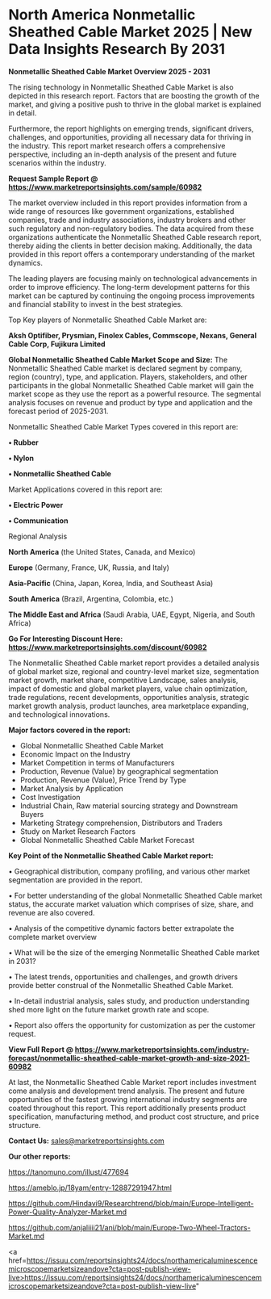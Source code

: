 # North America Nonmetallic Sheathed Cable Market 2025 | New Data Insights Research By 2031

<Strong> Nonmetallic Sheathed Cable Market Overview 2025 - 2031</strong>

The rising technology in Nonmetallic Sheathed Cable Market is also depicted in this research report. Factors that are boosting the growth of the market, and giving a positive push to thrive in the global market is explained in detail.

Furthermore, the report highlights on emerging trends, significant drivers, challenges, and opportunities, providing all necessary data for thriving in the industry. This report market research offers a comprehensive perspective, including an in-depth analysis of the present and future scenarios within the industry.

<strong>Request Sample Report @ <a href=https://www.marketreportsinsights.com/sample/60982>https://www.marketreportsinsights.com/sample/60982</a></strong>

The market overview included in this report provides information from a wide range of resources like government organizations, established companies, trade and industry associations, industry brokers and other such regulatory and non-regulatory bodies. The data acquired from these organizations authenticate the Nonmetallic Sheathed Cable research report, thereby aiding the clients in better decision making. Additionally, the data provided in this report offers a contemporary understanding of the market dynamics.

The leading players are focusing mainly on technological advancements in order to improve efficiency. The long-term development patterns for this market can be captured by continuing the ongoing process improvements and financial stability to invest in the best strategies.

Top Key players of Nonmetallic Sheathed Cable Market are:

<strong>Aksh Optifiber, Prysmian, Finolex Cables, Commscope, Nexans, General Cable Corp, Fujikura Limited</strong>

<strong><b>Global Nonmetallic Sheathed Cable Market Scope and Size:</b></strong>
The Nonmetallic Sheathed Cable market is declared segment by company, region (country), type, and application. Players, stakeholders, and other participants in the global Nonmetallic Sheathed Cable market will gain the market scope as they use the report as a powerful resource. The segmental analysis focuses on revenue and product by type and application and the forecast period of 2025-2031.

Nonmetallic Sheathed Cable Market Types covered in this report are:

<strong>• Rubber

• Nylon

• Nonmetallic Sheathed Cable</strong>

Market Applications covered in this report are:

<strong>• Electric Power

• Communication</strong> 

Regional Analysis

<strong>North America</strong> (the United States, Canada, and Mexico)

<strong>Europe</strong> (Germany, France, UK, Russia, and Italy)

<strong>Asia-Pacific</strong> (China, Japan, Korea, India, and Southeast Asia)

<strong>South America</strong> (Brazil, Argentina, Colombia, etc.)

<strong>The Middle East and Africa</strong> (Saudi Arabia, UAE, Egypt, Nigeria, and South Africa)

<strong>Go For Interesting Discount Here: <a href=https://www.marketreportsinsights.com/discount/60982>https://www.marketreportsinsights.com/discount/60982</a></strong>

The Nonmetallic Sheathed Cable market report provides a detailed analysis of global market size, regional and country-level market size, segmentation market growth, market share, competitive Landscape, sales analysis, impact of domestic and global market players, value chain optimization, trade regulations, recent developments, opportunities analysis, strategic market growth analysis, product launches, area marketplace expanding, and technological innovations.

<strong><b>Major factors covered in the report:</b></strong>
<ul>
  <li>Global Nonmetallic Sheathed Cable Market </li>
  <li>Economic Impact on the Industry</li>
  <li>Market Competition in terms of Manufacturers</li>
  <li>Production, Revenue (Value) by geographical segmentation</li>
  <li>Production, Revenue (Value), Price Trend by Type</li>
  <li>Market Analysis by Application</li>
  <li>Cost Investigation</li>
  <li>Industrial Chain, Raw material sourcing strategy and Downstream Buyers</li>
  <li>Marketing Strategy comprehension, Distributors and Traders</li>
  <li>Study on Market Research Factors</li>
  <li>Global Nonmetallic Sheathed Cable Market Forecast</li>
</ul>

<strong><b>Key Point of the Nonmetallic Sheathed Cable Market report:</b></strong>

• Geographical distribution, company profiling, and various other market segmentation are provided in the report.

• For better understanding of the global Nonmetallic Sheathed Cable market status, the accurate market valuation which comprises of size, share, and revenue are also covered.

• Analysis of the competitive dynamic factors better extrapolate the complete market overview

• What will be the size of the emerging Nonmetallic Sheathed Cable market in 2031?

• The latest trends, opportunities and challenges, and growth drivers provide better construal of the Nonmetallic Sheathed Cable Market.

• In-detail industrial analysis, sales study, and production understanding shed more light on the future market growth rate and scope.

• Report also offers the opportunity for customization as per the customer request.

<strong><b>View Full Report @ <a href=https://www.marketreportsinsights.com/industry-forecast/nonmetallic-sheathed-cable-market-growth-and-size-2021-60982>https://www.marketreportsinsights.com/industry-forecast/nonmetallic-sheathed-cable-market-growth-and-size-2021-60982</a></b></strong>


At last, the Nonmetallic Sheathed Cable Market report includes investment come analysis and development trend analysis. The present and future opportunities of the fastest growing international industry segments are coated throughout this report. This report additionally presents product specification, manufacturing method, and product cost structure, and price structure.

<strong>Contact Us:</strong>
sales@marketreportsinsights.com

<strong>Our other reports:</strong>

<a href=https://tanomuno.com/illust/477694>https://tanomuno.com/illust/477694</a>

<a href=https://ameblo.jp/18yam/entry-12887291947.html>https://ameblo.jp/18yam/entry-12887291947.html</a>

<a href=https://github.com/Hindavi9/Researchtrend/blob/main/Europe-Intelligent-Power-Quality-Analyzer-Market.md>https://github.com/Hindavi9/Researchtrend/blob/main/Europe-Intelligent-Power-Quality-Analyzer-Market.md</a>

<a href=https://github.com/anjaliiii21/ani/blob/main/Europe-Two-Wheel-Tractors-Market.md>https://github.com/anjaliiii21/ani/blob/main/Europe-Two-Wheel-Tractors-Market.md</a>

<a href=https://issuu.com/reportsinsights24/docs/northamericaluminescencemicroscopemarketsizeandove?cta=post-publish-view-live>https://issuu.com/reportsinsights24/docs/northamericaluminescencemicroscopemarketsizeandove?cta=post-publish-view-live</a>"
